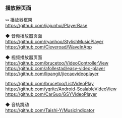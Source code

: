 ### 播放器页面

↣ 播放器框架  
https://github.com/jiajunhui/PlayerBase  

◆ 音频播放器页面  
https://github.com/ryanhoo/StylishMusicPlayer    
https://github.com/Cleveroad/WaveInApp    

◆ 视频播放器页面  
https://github.com/brucetoo/VideoControllerView    
https://github.com/afollestad/easy-video-player    
https://github.com/lipangit/jiecaovideoplayer    

https://github.com/brucetoo/ListVideoPlay  
https://github.com/yqritc/Android-ScalableVideoView  
https://github.com/CarGuo/GSYVideoPlayer  

◆ 音轨跳动   
https://github.com/Taishi-Y/MusicIndicator  


